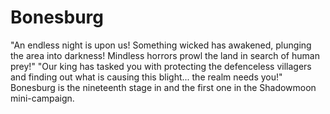 # Bonesburg

 "An endless night is upon us! Something wicked has awakened, plunging the area into darkness! Mindless horrors prowl the land in search of human prey!"
 "Our king has tasked you with protecting the defenceless villagers and finding out what is causing this blight... the realm needs you!"
Bonesburg is the nineteenth stage in and the first one in the Shadowmoon mini-campaign.